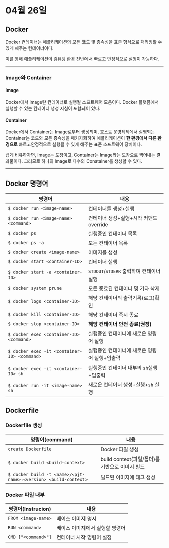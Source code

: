 # 04월 26일
## Docker
Docker 컨테이너는 애플리케이션의 모든 코드 및 종속성을 표준 형식으로 패키징할 수 있게 해주는 컨테이너이다. 

이를 통해 애플리케이션이 컴퓨팅 환경 전반에서 빠르고 안정적으로 실행이 가능하다.

---
### Image와 Container

#### Image
Docker에서 image란 컨테이너로 실행될 소프트웨어 모음이다. Docker 플랫폼에서 실행할 수 있는 컨테이너 생성 지침이 포함되어 있다.

#### Container
Docker에서 Container는 Image로부터 생성되며, 호스트 운영체제에서 실행되는 Container는 코드와 모든 종속성을 패키지화하여 애플리케이션이 **한 환경에서 다른 환경으로** 빠르고안정적으로 실행될 수 있게 해주는 표준 소프트웨어 장치이다.

쉽게 비유하자면, Image는 도장이고, Container는 Image라는 도장으로 찍어내는 결과물이다. 
그러므로 하나의 Image로 다수의 Conatainer를 생성할 수 있다.

---

## Docker 명령어

|명령어|내용|
|-|-|
|`$ docker run <image-name>`| 컨테이너를 생성+실행|
|`$ docker run <image-name> <command>`|컨테이너 생성+실행+시작 커맨드 override|
|`$ docker ps`|실행중인 컨테이너 목록|
|`$ docker ps -a`|모든 컨테이너 목록|
|`$ docker create <image-name>`|이미지를 생성|
|`$ docker start <container-ID>`|컨테이너 실행|
|`$ docker start -a <container-ID>`|`STDOUT`/`STDERR` 출력하며 컨테이너 실행|
|`$ docker system prune`|모든 종료된 컨테이너 및 기타 삭제|
|`$ docker logs <container-ID>`|해당 컨테이너의 출력기록(로그)확인 |
|`$ docker kill <container-ID>`|해당 컨테이너 즉시 종료|
|`$ docker stop <container-ID>`|**해당 컨테이너 안전 종료(권장)**|
|`$ docker exec <container-ID> <command>`|실행중인 컨테이너에 새로운 명령어 실행|
|`$ docker exec -it <container-ID> <command>`|실행중인 컨테이너에 새로운 명령어 실행+입출력|
|`$ docker exec -it <container-ID> sh`|실행중인 컨테이너 내부의 `sh`실행+입출력|
|`$ docker run -it <image-name> sh`|새로운 컨테이너 생성+실행+`sh` 실행|

## Dockerfile

### Dockerfile 생성
|명령어(command)|내용|
|-|-|
|`create Dockerfile` | Docker 파일 생성|
|`$ docker build <build-context>`|build context(파일/폴더)를 기반으로 이미지 빌드|
|`$ docker build -t <name>/<pjt-name>:<version> <build-context>` | 빌드된 이미지에 태그 생성|

### Docker 파일 내부
|명령어(Instrucion)|내용|
|-|-|
|`FROM <image-name>`| 베이스 이미지 명시|
|`RUN <command>`|베이스 이미지에서 실행할 명령어|
|`CMD ["<command>"]`| 컨테이너 시작 명령어 설정|